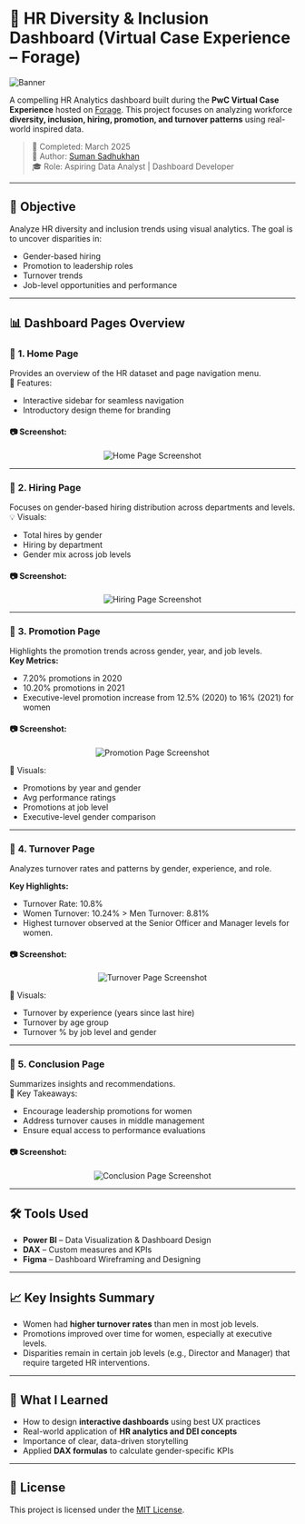 # 💼 HR Diversity & Inclusion Dashboard (Virtual Case Experience – Forage)
![Banner](https://img.shields.io/badge/Power%20BI-Dashboard-blueviolet?style=flat&logo=powerbi)  

A compelling HR Analytics dashboard built during the **PwC Virtual Case Experience** hosted on [Forage](https://www.theforage.com/). This project focuses on analyzing workforce **diversity, inclusion, hiring, promotion, and turnover patterns** using real-world inspired data.

> 📅 Completed: March 2025  
> 👤 Author: [Suman Sadhukhan](https://www.linkedin.com/in/suman-sadhukhan/)  
> 🎓 Role: Aspiring Data Analyst | Dashboard Developer

---

## 🧩 Objective

Analyze HR diversity and inclusion trends using visual analytics. The goal is to uncover disparities in:
- Gender-based hiring
- Promotion to leadership roles
- Turnover trends
- Job-level opportunities and performance

---

## 📊 Dashboard Pages Overview

### 📌 **1. Home Page**
Provides an overview of the HR dataset and page navigation menu.  
🧭 Features:
- Interactive sidebar for seamless navigation  
- Introductory design theme for branding

#### 📷 Screenshot:
<p align="center">
  <img src="images/home.png" alt="Home Page Screenshot">
</p>

---

### 👥 **2. Hiring Page**
Focuses on gender-based hiring distribution across departments and levels.  
💡 Visuals:
- Total hires by gender
- Hiring by department
- Gender mix across job levels

#### 📷 Screenshot:
<p align="center">
  <img src="images/hiring.png" alt="Hiring Page Screenshot">
</p>

---

### 🎯 **3. Promotion Page**

Highlights the promotion trends across gender, year, and job levels.  
**Key Metrics:**
- 7.20% promotions in 2020  
- 10.20% promotions in 2021  
- Executive-level promotion increase from 12.5% (2020) to 16% (2021) for women

#### 📷 Screenshot:
<p align="center">
  <img src="images/promotion.png" alt="Promotion Page Screenshot">
</p>

📌 Visuals:
- Promotions by year and gender  
- Avg performance ratings  
- Promotions at job level  
- Executive-level gender comparison

---

### 🔁 **4. Turnover Page**

Analyzes turnover rates and patterns by gender, experience, and role.

**Key Highlights:**
- Turnover Rate: 10.8%  
- Women Turnover: 10.24% > Men Turnover: 8.81%  
- Highest turnover observed at the Senior Officer and Manager levels for women.

#### 📷 Screenshot:
<p align="center">
  <img src="images/turnover.png" alt="Turnover Page Screenshot">
</p>

📌 Visuals:
- Turnover by experience (years since last hire)  
- Turnover by age group  
- Turnover % by job level and gender

---

### 🧾 **5. Conclusion Page**

Summarizes insights and recommendations.  
💬 Key Takeaways:
- Encourage leadership promotions for women  
- Address turnover causes in middle management  
- Ensure equal access to performance evaluations

#### 📷 Screenshot:
<p align="center">
  <img src="images/conclusion.png" alt="Conclusion Page Screenshot">
</p>

---

## 🛠️ Tools Used

- **Power BI** – Data Visualization & Dashboard Design  
- **DAX** – Custom measures and KPIs  
- **Figma** – Dashboard Wireframing and Designing

---

## 📈 Key Insights Summary

- Women had **higher turnover rates** than men in most job levels.  
- Promotions improved over time for women, especially at executive levels.  
- Disparities remain in certain job levels (e.g., Director and Manager) that require targeted HR interventions.

---

## 🧠 What I Learned

- How to design **interactive dashboards** using best UX practices  
- Real-world application of **HR analytics and DEI concepts**  
- Importance of clear, data-driven storytelling  
- Applied **DAX formulas** to calculate gender-specific KPIs

---

## 📄 License

This project is licensed under the [MIT License](LICENSE).

